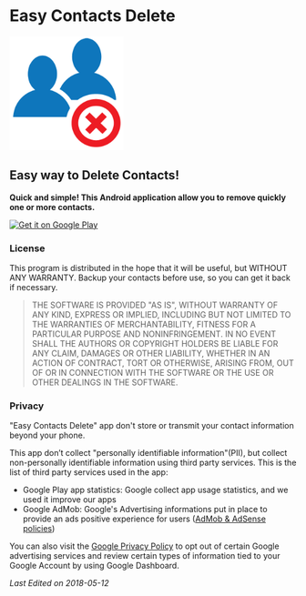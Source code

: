 # Easy Contacts Delete

<img src="./assets/img/android_ecd_logo.png" alt="ECD Logo" style="width: 200px;"/>
<!--![alt text](/assets/img/ecd_logo.png "ECD Logo")-->

## Easy way to Delete Contacts!


**Quick and simple! This Android application allow you to remove quickly one or more contacts.**

<!-- Press menu for select all option. -->

<a href='https://play.google.com/store/apps/details?id=com.previtali.ecd&pcampaignid=MKT-Other-global-all-co-prtnr-py-PartBadge-Mar2515-1'><img alt='Get it on Google Play' src='https://play.google.com/intl/en_us/badges/images/generic/en_badge_web_generic.png' style="width: 200px;"/></a>

### License

This program is distributed in the hope that it will be useful, but WITHOUT ANY WARRANTY.
Backup your contacts before use, so you can get it back if necessary.

> THE SOFTWARE IS PROVIDED "AS IS", WITHOUT WARRANTY OF ANY KIND, EXPRESS OR
> IMPLIED, INCLUDING BUT NOT LIMITED TO THE WARRANTIES OF MERCHANTABILITY,
> FITNESS FOR A PARTICULAR PURPOSE AND NONINFRINGEMENT. IN NO EVENT SHALL THE
> AUTHORS OR COPYRIGHT HOLDERS BE LIABLE FOR ANY CLAIM, DAMAGES OR OTHER
> LIABILITY, WHETHER IN AN ACTION OF CONTRACT, TORT OR OTHERWISE, ARISING FROM,
> OUT OF OR IN CONNECTION WITH THE SOFTWARE OR THE USE OR OTHER DEALINGS IN THE SOFTWARE.

### Privacy

"Easy Contacts Delete" app don't store or transmit your contact information beyond your phone.

This app don’t collect "personally identifiable information"(PII), but collect non-personally identifiable information using third party services. This is the list of third party services used in the app:
- Google Play app statistics: Google collect app usage statistics, and we used it improve our apps
- Google AdMob: Google's Advertising informations put in place to provide an ads positive experience for users ([AdMob & AdSense policies](https://support.google.com/admob/answer/6128543?hl=en))

You can also visit the [Google Privacy Policy](https://policies.google.com/privacy?hl=en) to opt out of certain Google advertising services and review certain types of information tied to your Google Account by using Google Dashboard.


*Last Edited on 2018-05-12*